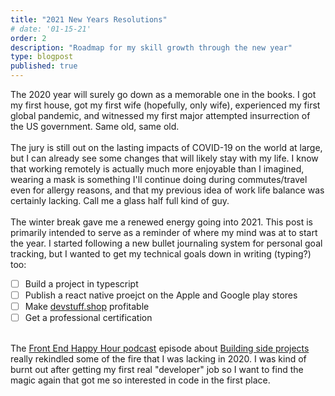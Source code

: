 ```yaml
---
title: "2021 New Years Resolutions"
# date: '01-15-21'
order: 2
description: "Roadmap for my skill growth through the new year"
type: blogpost
published: true
---
```


The 2020 year will surely go down as a memorable one in the books. I got my first house, got my first wife (hopefully, only wife), experienced my first global pandemic, and witnessed my first major attempted insurrection of the US government. Same old, same old. 
<br><br>
The jury is still out on the lasting impacts of COVID-19 on the world at large, but I can already see some changes that will likely stay with my life. I know that working remotely is actually much more enjoyable than I imagined, wearing a mask is something I'll continue doing during commutes/travel even for allergy reasons, and that my previous idea of work life balance was certainly lacking. Call me a glass half full kind of guy. 
<br><br>
The winter break gave me a renewed energy going into 2021. This post is primarily intended to serve as a reminder of where my mind was at to start the year. I started following a new bullet journaling system for personal goal tracking, but I wanted to get my technical goals down in writing (typing?) too:
- [ ] Build a project in typescript
- [ ] Publish a react native proejct on the Apple and Google play stores
- [ ] Make <a href="https://devstuff.shop/" target="_blank" rel="noopener">devstuff.shop</a> profitable
- [ ] Get a professional certification

<br>
The <a href="https://frontendhappyhour.com/" target="_blank" rel="noopener">Front End Happy Hour podcast</a> episode about <a href="https://frontendhappyhour.com/episodes/building-side-projects-served-with-a-tasty-sidecar/" target="_blank" rel="noopener">Building side projects</a> really rekindled some of the fire that I was lacking in 2020. I was kind of burnt out after getting my first real "developer" job so I want to find the magic again that got me so interested in code in the first place.